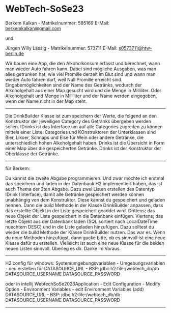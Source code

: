 # WebTech-SoSe23
Berkem Kalkan - Matrikelnummer: 585169 E-Mail: berkemkalkan@gmail.com

und 

Jürgen Willy Lässig - Matrikelnummer: 573711 E-Mail: s0573711@htw-berlin.de


Wir bauen eine App, die den Alkoholkonsum erfasst und berechnet, 
wann man wieder Auto fahren kann.
Dabei sind mögliche Ausgaben, was man alles getrunken hat, 
wie viel Promille derzeit im Blut sind und wann man wieder Auto fahren darf,
weil Null Promille erreicht sind.
Eingabemöglichkeiten sind der Name des Getränks, 
wodurch der Alkoholgehalt aus einer Map gesucht wird und die Menge in Milliliter.
Oder Alkoholgehalt und Menge in Milliliter und der Name werden eingegeben, 
wenn der Name nicht in der Map steht.

----------------------------------------------------------------------

Die DrinkBuilder Klasse ist zum speichern der Werte, die folgend an den Konstruktor 
der jeweiligen Category des Getränks übergeben werden sollen.
IDrinks ist das Interface um auf alle Categories zugreifen zu können mittels einer Liste.
Categories und KOnstruktoren der Unterklassen sind Bier, Likoer, Schnaps und Else für Wein 
oder andere Getränke, die unterschiedlich hohen Alkoholgehalt haben.
Drinks ist die Übersicht in Form einer Map über die gespeicherten Getränke.
Drinks ist der Konstruktor der Oberklasse der Getränke. 

---------------------------------------------------------------------

für Berkem:

Du kannst die zweite Abgabe programmieren. Und zwar möchte ich erstmal das speichern und laden
in der Datenbank H2 implementiert haben, das ist auch Thema der 2ten Abgabe.
Dazu zwei Listen erstellen des Datentyp IDrink (Interface), damit alle Getränke gespeichert werden
können unabhängig von dem Konstruktor. Diese kannst du gespeichert und geladen nennen.
Dann die build Methode in der Klasse DrinkBuilder anpassen, dass das erstellte Objekt in der 
Liste gespeichert geaddet wird.
Drittens; das neue Objekt der Liste gespeichert in die Datenbank einfügen.
Viertens; das letzte Objekt aus der Datenbank laden (SQL sortiert nach LocalDateTime nuechtern DESC)
und in die Liste geladen hinzufügen. Dazu solltest du wieder die build Methode der Klasse
DrinkBuilder nutzen.
Das war es. Wenn du neue Methoden hinzufügst, dann gucke bitte, ob es sinnvoll ist eine neue Klasse
dafür zu erstellen. Vielleicht ist auch eine neue Klasse für die beiden neuen Listen sinnvoll. 
Überleg es dir. Danke im Voraus.

----------------------------------------------------------------

H2 config für windows:
Systemumgebungsvariablen - Umgebungsvariablen - neu erstellen für
DATASOURCE_URL      - BSP: jdbc:h2:file:/webtech_db/db
DATASOURCE_USERNAME
DATASOURCE_PASSWORD

oder in intellij
WebtechSoSe2023Application - Edit Configuration - Modify Option - Environment Variables - edit Environment Variables (add)
DATASOURCE_URL      - BSP: jdbc:h2:file:/webtech_db/db
DATASOURCE_USERNAME
DATASOURCE_PASSWORD

----------------------------------------------------------------
